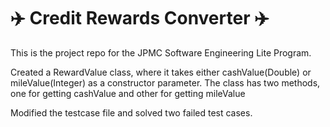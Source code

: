 # :airplane: Credit Rewards Converter :airplane:
This is the project repo for the JPMC Software Engineering Lite Program.

Created a RewardValue class, where it takes either cashValue(Double) or mileValue(Integer) as a constructor parameter.
The class has two methods, one for getting cashValue and other for getting mileValue

Modified the testcase file and solved two failed test cases.
